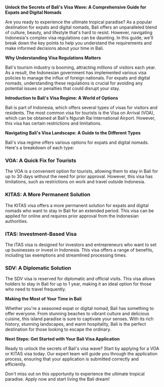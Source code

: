 **Unlock the Secrets of Bali's Visa Wave: A Comprehensive Guide for Expats and Digital Nomads**

Are you ready to experience the ultimate tropical paradise? As a popular destination for expats and digital nomads, Bali offers an unparalleled blend of culture, beauty, and lifestyle that's hard to resist. However, navigating Indonesia's complex visa regulations can be daunting. In this guide, we'll break down the key points to help you understand the requirements and make informed decisions about your time in Bali.

**Why Understanding Visa Regulations Matters**

Bali's tourism industry is booming, attracting millions of visitors each year. As a result, the Indonesian government has implemented various visa policies to manage the influx of foreign nationals. For expats and digital nomads, understanding these regulations is crucial for avoiding any potential issues or penalties that could disrupt your stay.

**Introduction to Bali's Visa Regime: A World of Options**

Bali is part of Indonesia, which offers several types of visas for visitors and residents. The most common visa for tourists is the Visa on Arrival (VOA), which can be obtained at Bali's Ngurah Rai International Airport. However, this visa has certain restrictions and limitations.

**Navigating Bali's Visa Landscape: A Guide to the Different Types**

Bali's visa regime offers various options for expats and digital nomads. Here's a breakdown of each type:

### VOA: A Quick Fix for Tourists

The VOA is a convenient option for tourists, allowing them to stay in Bali for up to 30 days without the need for prior approval. However, this visa has limitations, such as restrictions on work and travel outside Indonesia.

### KITAS: A More Permanent Solution

The KITAS visa offers a more permanent solution for expats and digital nomads who want to stay in Bali for an extended period. This visa can be applied for online and requires prior approval from the Indonesian authorities.

### ITAS: Investment-Based Visa

The ITAS visa is designed for investors and entrepreneurs who want to set up businesses or invest in Indonesia. This visa offers a range of benefits, including tax exemptions and streamlined processing times.

### SDV: A Diplomatic Solution

The SDV visa is reserved for diplomatic and official visits. This visa allows holders to stay in Bali for up to 1 year, making it an ideal option for those who need to travel frequently.

**Making the Most of Your Time in Bali**

Whether you're a seasoned expat or digital nomad, Bali has something to offer everyone. From stunning beaches to vibrant culture and delicious cuisine, this island paradise is sure to captivate your senses. With its rich history, stunning landscapes, and warm hospitality, Bali is the perfect destination for those looking to escape the ordinary.

**Next Steps: Get Started with Your Bali Visa Application**

Ready to unlock the secrets of Bali's visa wave? Start by applying for a VOA or KITAS visa today. Our expert team will guide you through the application process, ensuring that your application is submitted correctly and efficiently.

Don't miss out on this opportunity to experience the ultimate tropical paradise. Apply now and start living the Bali dream!